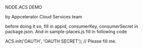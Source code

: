 NODE.ACS DEMO

by Appcelerator Cloud Services team

before doing it so, fill in appid, consumerKey, consumerSecret in package.json.
And in sample-places.js fill in following code
  
  ACS.init('OAUTH', 'OAUTH SECRET'); // Please fill me.